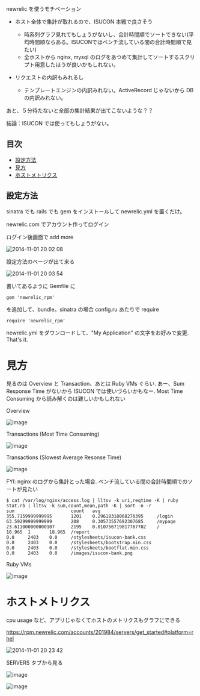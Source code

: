newrelic を使うモチベーション

* ホスト全体で集計が取れるので、ISUCON 本戦で良さそう

  * 時系列グラフ見れてもしょうがないし、合計時間順でソートできない(平均時間順ならある。ISUCONではベンチ流している間の合計時間順で見たい)
  * 全ホストから nginx, mysql のログをあつめて集計してソートするスクリプト用意したほうが良いかもしれない。

* リクエストの内訳もみれるし

  * テンプレートエンジンの内訳みれない。ActiveRecord じゃないから DB の内訳みれない。

あと、５分待たないと全部の集計結果が出てこないような？？

結論：ISUCON では使ってもしょうがない。

## 目次

* [設定方法](https://github.com/sonots/isucon3_cheatsheet/blob/master/05.ruby_newrelic.md#%E8%A8%AD%E5%AE%9A%E6%96%B9%E6%B3%95)
* [見方](https://github.com/sonots/isucon3_cheatsheet/blob/master/05.ruby_newrelic.md#%E8%A6%8B%E6%96%B9)
* [ホストメトリクス](https://github.com/sonots/isucon3_cheatsheet/blob/master/05.ruby_newrelic.md#%E3%83%9B%E3%82%B9%E3%83%88%E3%83%A1%E3%83%88%E3%83%AA%E3%82%AF%E3%82%B9)

## 設定方法

sinatra でも rails でも gem をインストールして newrelic.yml を置くだけ。

newrelic.com でアカウント作ってログイン

ログイン後画面で add more

![2014-11-01 20 02 08](https://cloud.githubusercontent.com/assets/2290461/4871454/160c444a-61b7-11e4-933a-b456e99886cb.png)

設定方法のページが出て来る

![2014-11-01 20 03 54](https://cloud.githubusercontent.com/assets/2290461/4871455/17ad4c9a-61b7-11e4-9724-6cb8bca086f7.png)

書いてあるように Gemfile に

```
gem 'newrelic_rpm'
```

を追加して、bundle。sinatra の場合 config.ru あたりで require

```
require 'newrelic_rpm'
```

newrelic.yml をダウンロードして、"My Application" の文字をお好みで変更. That's it. 

# 見方

見るのは Overview と Transaction、あとは Ruby VMs ぐらい. あー、Sum Response Time がないから ISUCON では使いづらいかもなー. Most Time Consuming から読み解くのは難しいかもしれない

Overview

![image](https://cloud.githubusercontent.com/assets/2290461/4871503/10875d76-61bb-11e4-9647-072b85fc4d6b.png)

Transactions (Most Time Consuming)

![image](https://cloud.githubusercontent.com/assets/2290461/4871779/cec760fe-61c7-11e4-8bae-7f88fb0e61cc.png)

Transactions (Slowest Average Resonse Time)

![image](https://cloud.githubusercontent.com/assets/2290461/4871781/db6aab36-61c7-11e4-8e7a-b1cd40203655.png)

FYI: nginx のログから集計とった場合. ベンチ流している間の合計時間順でのソートが見たい

```
$ cat /var/log/nginx/access.log | lltsv -k uri,reqtime -K | ruby stat.rb | lltsv -k sum,count,mean,path -K | sort -n -r
sum                     count   avg
355.7159999999995       1201    0.29618318068276395     /login
63.59299999999999       208     0.30573557692307685     /mypage
23.611000000000107      2195    0.010756719817767702    /
18.965  1       18.965  /report
0.0     2403    0.0     /stylesheets/isucon-bank.css
0.0     2403    0.0     /stylesheets/bootstrap.min.css
0.0     2403    0.0     /stylesheets/bootflat.min.css
0.0     2403    0.0     /images/isucon-bank.png
```

Ruby VMs

![image](https://cloud.githubusercontent.com/assets/2290461/4871508/44662e92-61bb-11e4-8a0a-782f9e2b7a2e.png)


# ホストメトリクス

cpu usage など、アプリじゃなくてホストのメトリクスもグラフにできる

https://rpm.newrelic.com/accounts/201984/servers/get_started#platform=rhel

![2014-11-01 20 23 42](https://cloud.githubusercontent.com/assets/2290461/4871487/c974cd52-61b9-11e4-8e87-0039d3e93380.png)

SERVERS タブから見る

![image](https://cloud.githubusercontent.com/assets/2290461/4871809/452a48dc-61c9-11e4-81cb-eff42be956ab.png)


![image](https://cloud.githubusercontent.com/assets/2290461/4871807/3c957318-61c9-11e4-90d9-a249bdec5d29.png)
